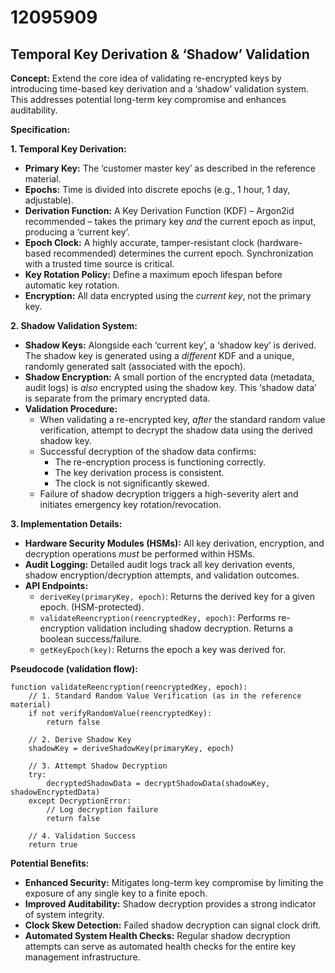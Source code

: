 # 12095909

## Temporal Key Derivation & ‘Shadow’ Validation

**Concept:** Extend the core idea of validating re-encrypted keys by introducing time-based key derivation and a ‘shadow’ validation system. This addresses potential long-term key compromise and enhances auditability.

**Specification:**

**1. Temporal Key Derivation:**

*   **Primary Key:** The ‘customer master key’ as described in the reference material.
*   **Epochs:** Time is divided into discrete epochs (e.g., 1 hour, 1 day, adjustable).
*   **Derivation Function:** A Key Derivation Function (KDF) – Argon2id recommended – takes the primary key *and* the current epoch as input, producing a ‘current key’.
*   **Epoch Clock:** A highly accurate, tamper-resistant clock (hardware-based recommended) determines the current epoch. Synchronization with a trusted time source is critical.
*   **Key Rotation Policy:** Define a maximum epoch lifespan before automatic key rotation.
*   **Encryption:** All data encrypted using the *current key*, not the primary key.

**2. Shadow Validation System:**

*   **Shadow Keys:**  Alongside each ‘current key’, a ‘shadow key’ is derived. The shadow key is generated using a *different* KDF and a unique, randomly generated salt (associated with the epoch).
*   **Shadow Encryption:** A small portion of the encrypted data (metadata, audit logs) is *also* encrypted using the shadow key. This ‘shadow data’ is separate from the primary encrypted data.
*   **Validation Procedure:**
    *   When validating a re-encrypted key, *after* the standard random value verification, attempt to decrypt the shadow data using the derived shadow key.
    *   Successful decryption of the shadow data confirms:
        *   The re-encryption process is functioning correctly.
        *   The key derivation process is consistent.
        *   The clock is not significantly skewed.
    *   Failure of shadow decryption triggers a high-severity alert and initiates emergency key rotation/revocation.

**3.  Implementation Details:**

*   **Hardware Security Modules (HSMs):** All key derivation, encryption, and decryption operations *must* be performed within HSMs.
*   **Audit Logging:**  Detailed audit logs track all key derivation events, shadow encryption/decryption attempts, and validation outcomes.
*   **API Endpoints:**
    *   `deriveKey(primaryKey, epoch)`:  Returns the derived key for a given epoch. (HSM-protected).
    *   `validateReencryption(reencryptedKey, epoch)`:  Performs re-encryption validation including shadow decryption. Returns a boolean success/failure.
    *   `getKeyEpoch(key)`: Returns the epoch a key was derived for.

**Pseudocode (validation flow):**

```
function validateReencryption(reencryptedKey, epoch):
    // 1. Standard Random Value Verification (as in the reference material)
    if not verifyRandomValue(reencryptedKey):
        return false

    // 2. Derive Shadow Key
    shadowKey = deriveShadowKey(primaryKey, epoch)

    // 3. Attempt Shadow Decryption
    try:
        decryptedShadowData = decryptShadowData(shadowKey, shadowEncryptedData)
    except DecryptionError:
        // Log decryption failure
        return false

    // 4. Validation Success
    return true
```

**Potential Benefits:**

*   **Enhanced Security:** Mitigates long-term key compromise by limiting the exposure of any single key to a finite epoch.
*   **Improved Auditability:** Shadow decryption provides a strong indicator of system integrity.
*   **Clock Skew Detection:**  Failed shadow decryption can signal clock drift.
*   **Automated System Health Checks:**  Regular shadow decryption attempts can serve as automated health checks for the entire key management infrastructure.